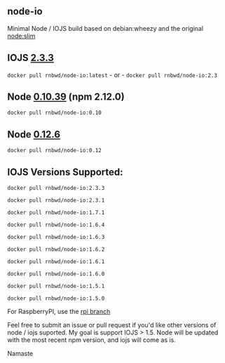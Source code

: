 node-io
----

Minimal Node / IOJS build based on debian:wheezy and the original [node:slim](https://github.com/docker-library/node/blob/master/0.10/slim/Dockerfile)

## IOJS [2.3.3](https://github.com/nodejs/io.js/blob/master/CHANGELOG.md)

`docker pull rnbwd/node-io:latest` - or - `docker pull rnbwd/node-io:2.3`

## Node [0.10.39](http://blog.nodejs.org/2015/06/22/node-v0-10-39-maintenance/) (npm 2.12.0)

`docker pull rnbwd/node-io:0.10`

## Node [0.12.6](http://blog.nodejs.org/2015/07/03/node-v0-12-6-stable/)

`docker pull rnbwd/node-io:0.12`

## IOJS Versions Supported:

`docker pull rnbwd/node-io:2.3.3`

`docker pull rnbwd/node-io:2.3.1`

`docker pull rnbwd/node-io:1.7.1`

`docker pull rnbwd/node-io:1.6.4`

`docker pull rnbwd/node-io:1.6.3`

`docker pull rnbwd/node-io:1.6.2`

`docker pull rnbwd/node-io:1.6.1`

`docker pull rnbwd/node-io:1.6.0`

`docker pull rnbwd/node-io:1.5.1`

`docker pull rnbwd/node-io:1.5.0`

For RaspberryPI, use the [rpi branch](https://github.com/RnbWd/node-io/tree/rpi)

Feel free to submit an issue or pull request if you'd like other versions of node / iojs suported. My goal is support IOJS > 1.5. Node will be updated with the most recent npm version, and iojs will come as is.

Namaste

